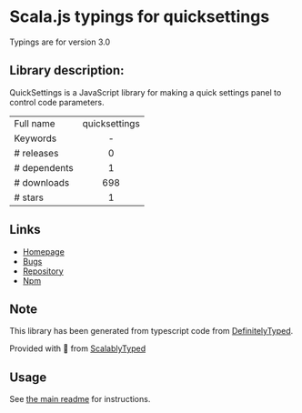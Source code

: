 
# Scala.js typings for quicksettings

Typings are for version 3.0

## Library description:
QuickSettings is a JavaScript library for making a quick settings panel to control code parameters.

|                    |                 |
| ------------------ | :-------------: |
| Full name          | quicksettings |
| Keywords           | - |
| # releases         | 0 |
| # dependents       | 1 |
| # downloads        | 698 |
| # stars            | 1 |

## Links
- [Homepage](https://github.com/bit101/quicksettings#readme)
- [Bugs](https://github.com/bit101/quicksettings/issues)
- [Repository](https://github.com/bit101/quicksettings)
- [Npm](https://www.npmjs.com/package/quicksettings)
    


## Note
This library has been generated from typescript code from [DefinitelyTyped](https://definitelytyped.org).

Provided with :purple_heart: from [ScalablyTyped](https://github.com/oyvindberg/ScalablyTyped)

## Usage
See [the main readme](../../readme.md) for instructions.


